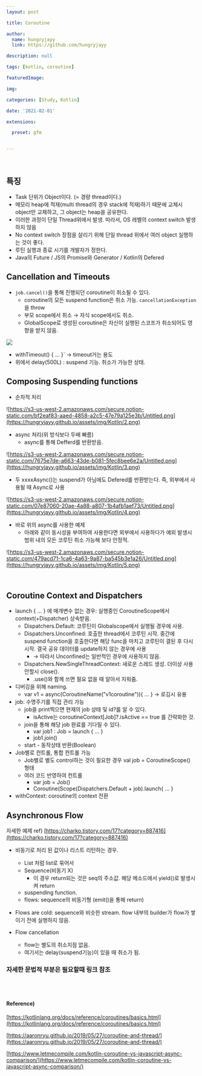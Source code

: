 ```yaml
---
layout: post

title: Coroutine

author: 
  name: hungryjayy
  link: https://github.com/hungryjayy

description: null

tags: [kotlin, coroutine]

featuredImage: 

img: 

categories: [Study, Kotlin]

date: '2021-02-01'

extensions:

  preset: gfm


---
```


<br>

## 특징

- Task 단위가 Object이다. (= 경량 thread이다.)
- 메모리 heap에 적재(multi thread의 경우 stack에 적재)하기 때문에 교체시 object만 교체하고, 그 object는 heap을 공유한다.
- 이러한 과정이 단일 Thread위에서 발생. 따라서, OS 레벨의 context switch 발생하지 않음
- No context switch 장점을 살리기 위해 단일 thread 위에서 여러 object 실행하는 것이 좋다.
- 루틴 실행과 종료 시기를 개발자가 정한다.
- Java의 Future / JS의 Promise와 Generator / Kotlin의 Defered



## Cancellation and Timeouts

- `job.cancel()`을 통해 진행되던 coroutine이 취소될 수 있다.
    - coroutine의 모든 suspend function은 취소 가능. `cancellationException`을 throw
    - 부모 scope에서 취소 → 자식 scope에서도 취소.
    - GlobalScope로 생성된 coroutine은 자신이 실행된 스코프가 취소되어도 영향을 받지 않음.

![](https://hungryjayy.github.io/assets/img/Kotlin/1.png)

- withTimeout() { ... }` → timeout거는 용도
- 위에서 delay(500L) : suspend 기능. 취소가 가능한 상태.



## Composing Suspending functions

- 순차적 처리

![https://s3-us-west-2.amazonaws.com/secure.notion-static.com/bf2eaf83-aaed-4858-a2c5-47e79a125e3b/Untitled.png](https://hungryjayy.github.io/assets/img/Kotlin/2.png)

- async 처리(위 방식보다 두배 빠름)
    - async를 통해 Defferd를 반환받음.

![https://s3-us-west-2.amazonaws.com/secure.notion-static.com/7675e7de-a663-43de-b081-5fec8bee6e2a/Untitled.png](https://hungryjayy.github.io/assets/img/Kotlin/3.png)

- 두 xxxxAsync()는 suspend가 아님에도 Defered<int>를 반환받는다. 즉, 외부에서 사용될 때 Async로 사용

![https://s3-us-west-2.amazonaws.com/secure.notion-static.com/07e87060-20ae-4a88-a807-1b4afb1aef73/Untitled.png](https://hungryjayy.github.io/assets/img/Kotlin/4.png)

- 바로 위의 async를 사용한 예제
    - 아래와 같이 동시성을 부여하여 사용한다면 외부에서 사용하다가 예외 발생시 범위 내의 모든 코루틴 취소 가능해 보다 안정적.

![https://s3-us-west-2.amazonaws.com/secure.notion-static.com/479acd71-1ca6-4a63-9a87-ba545b3e1a26/Untitled.png](https://hungryjayy.github.io/assets/img/Kotlin/5.png)

<br>

## Coroutine Context and Dispatchers

- launch { ... } 에 매개변수 없는 경우: 실행중인 CoroutineScope에서 context(+Dispatcher) 상속받음.
    - Dispatchers.Default: 코루틴이 Globalscope에서 실행될 경우에 사용.
    - Dispatchers.Unconfined: 호출한 thread에서 코루틴 시작. 중간에 suspend function을 호출한다면 해당 func을 마치고 코루틴이 결된 후 다시 시작. 결국 공유 데이터를 update하지 않는 경우에 사용
        - → 따라서 Unconfined는 일반적인 경우에 사용하지 않음.
    - Dispatchers.NewSingleThreadContext: 새로운 스레드 생성. 더이상 사용 안할시 close().
        - .use()와 함께 쓰면 필요 없을 때 알아서 지워줌.
- 디버깅을 위해 naming.
    - var v1 = async(CoroutineName("v1coroutine")){ ... } → 로깅시 유용
- job: 수명주기를 직접 관리 가능
    - job을 print찍으면 현재의 job 상태 및 id?를 알 수 있다.
        - isActive는 coroutineContext[Job]?.isActive == true 를 간략화한 것.
    - join을 통해 해당 job 완료를 기다릴 수 있다.
        - var job1 : Job =  launch { ... }
        - job1.join()
    - start - 동작상태 반환(Boolean)
- Job별로 컨트롤, 통합 컨트롤 가능
    - Job별로 별도 control하는 것이 필요한 경우 val job = CoroutineScope() 형태
    - 여러 코드 반영하여 컨트롤
        - var job = Job()
        - Coroutine(Scope(Dispatchers.Default + job).launch{ ... }
- withContext: coroutine의 context 전환



## Asynchronous Flow

자세한 예제 ref) [https://charko.tistory.com/17?category=887416](https://charko.tistory.com/17?category=887416) 

- 비동기로 처리 된 값이나 리스트 리턴하는 경우.
    - List<int> 처럼 list로 묶어서
    - Sequence(비동기 X)
        - 이 경우 return되는 것은 seq의 주소값. 해당 메소드에서 yield()로 발생시켜 return
    - suspending function.
    - flows: sequence의 비동기형 (emit()을 통해 return)

- Flows are cold: sequence와 비슷한 stream. flow 내부의 builder가 flow가 쌓이기 전에 실행하지 않음.
- Flow cancellation
    - flow는 별도의 취소지점 없음.
    - 여기서는 delay(suspend기능)이 있을 때 취소가 됨.
    

### 자세한 문법적 부분은 필요할때 링크 참조

<br><br>

#### Reference)

[https://kotlinlang.org/docs/reference/coroutines/basics.html](https://kotlinlang.org/docs/reference/coroutines/basics.html)

[https://aaronryu.github.io/2019/05/27/coroutine-and-thread/](https://aaronryu.github.io/2019/05/27/coroutine-and-thread/)

[https://www.letmecompile.com/kotlin-coroutine-vs-javascript-async-comparison/](https://www.letmecompile.com/kotlin-coroutine-vs-javascript-async-comparison/)
